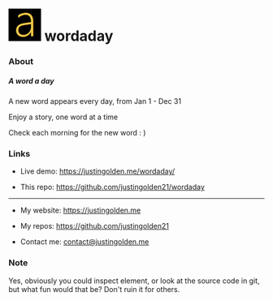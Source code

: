 # <img src="icon.png" width="64px"> wordaday

### About

##### A word a day

A new word appears every day, from Jan 1 - Dec 31

Enjoy a story, one word at a time

Check each morning for the new word : )

### Links

- Live demo: https://justingolden.me/wordaday/

- This repo: https://github.com/justingolden21/wordaday

<hr>

- My website: https://justingolden.me

- My repos: https://github.com/justingolden21

- Contact me: contact@justingolden.me

### Note

Yes, obviously you could inspect element, or look at the source code in git, but what fun would that be? Don't ruin it for others.
